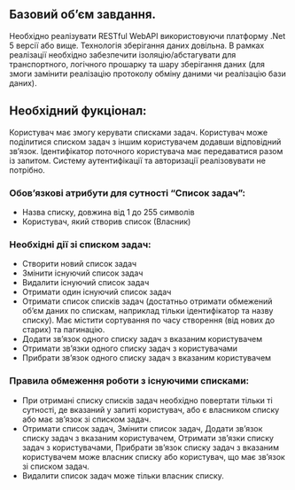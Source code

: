## Базовий об’єм завдання.
Необхідно реалізувати RESTful WebAPI використовуючи платформу .Net 5 версії або вище. Технологія зберігання даних довільна. В рамках реалізації необхідно забезпечити ізоляцію/абстагувати для транспортного, логічного прошарку та шару зберігання даних (для змоги замінити реалізацію протоколу обміну даними чи реалізацію бази даних).

## Необхідний фукціонал:
Користувач має змогу керувати списками задач. Користувач може поділитися списком задач з іншим користувачем додавши відповідний зв’язок. Ідентифікатор поточного користувача має передаватися разом із запитом. Систему аутентифікації та авторизації реалізовувати не потрібно.

### Обов’язкові атрибути для сутності “Список задач”:
- Назва списку, довжина від 1 до 255 символів
- Користувач, який створив список (Власник)

### Необхідні дії зі списком задач:
- Створити новий список задач
- Змінити існуючий список задач
- Видалити існуючий список задач
- Отримати один існуючий список задач
- Отримати список списків задач (достатньо отримати обмежений об’єм даних по спискам, наприклад тільки ідентифікатор та назву списку). Має містити сортування по часу створення (від нових до старих) та пагинацію.
- Додати зв’язок одного списку задач з вказаним користувачем
- Отримати зв’язки одного списку задач з користувачами
- Прибрати зв’язок одного списку задач з вказаним користувачем

### Правила обмеження роботи з існуючими списками:
- При отримані списку списків задач необхідно повертати тільки ті сутності, де вказаний у запиті користувач, або є власником списку або має зв’язок зі списком задач.
- Отримати список задач, Змінити список задач, Додати зв’язок списку задач з вказаним користувачем, Отримати зв’язки списку задач з користувачами, Прибрати зв’язок списку задач з вказаним користувачем може власник списку або користувач, що має зв’язок зі списком задач.
- Видалити список задач може тільки власник списку.
